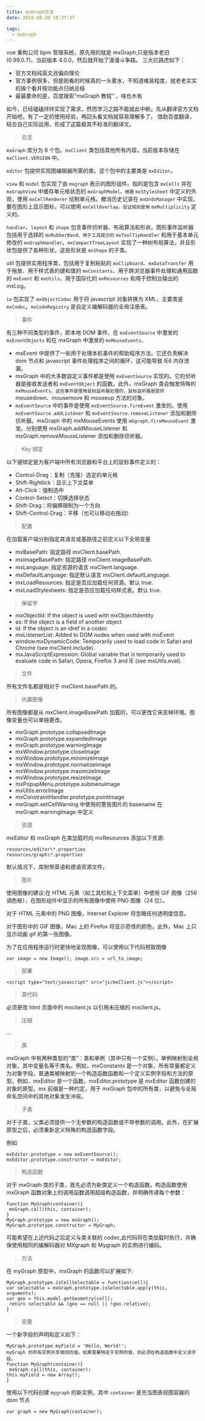 ```yaml
---
title: mxGraph总览
date: 2018-08-28 10:37:37

tags:
  - mxGraph
---
```


vue 重构公司 bpm 管理系统，原先用的就是 mxGraph,只是版本老旧(0.99.0.7)，当前版本 4.0.0，然后就开始了漫漫斗争路。
三大拦路虎如下：

- 官方文档纯英文且偏向理论
- 官方事例很多，但是刚看的时候真的一头雾水，不知道难易程度，就老老实实的挨个看并按功能点归纳总结
- 最最要命的是，百度搜索“mxGraph 教程” ，啥也木有

<!--more-->

如今，已经磕磕绊绊实现了需求，然而学习之路不能就此中断。先从翻译官方文档开始吧，有了一定的使用经验，再回头看文档就容易理解多了。
借助百度翻译，结合自己实际运用，形成了这篇极其不标准的翻译文。

> 总览

`mxGraph` 库分为 8 个包。`mxClient` 类包括其他所有内容。当前版本存储在 `mxClient.VERSION` 中。

`editor` 包提供实现图编辑器所需的类。这个包中的主要类是 `mxEditor`。

`view` 和 `model` 包实现了由 `mxgraph` 表示的图形组件。指的是包含 `mxCells` 并在 `mxGraphView` 中缓存单元格状态的 `mxGraphModel。根据` `mxStylesheet` 中定义的外观，使用 `mxCellRenderer` 绘制单元格。撤消历史记录在 `mxUndoManager` 中实现。要在图形上显示图标，可以使用 `mxCellOverlay。验证规则是用` `mxMultiplicity` 定义的。

`handler`、`layout` 和 `shape` 包含事件侦听器、布局算法和形状。图形事件监听器包括用于选择的 `mxRubberBand、用于工具提示的` `mxToolTipHandler` 和用于基本单元修改的 `mxGraphHandler`。`mxCompactTreeLayout` 实现了一种树布局算法，并且形状包提供了各种形状，这些形状是 `mxShape` 的子类。

util 包提供实用程序类，包括用于复制粘贴的 `mxClipboard`、`mxDataTransfer` 用于拖放、用于样式表的键和值的 `mxConstants`、用于跨浏览器事件处理和通用函数的 `mxEvent` 和 `mxUtils`、用于国际化的 `mxResources` 和用于控制台输出的 mxLog。

`io` 包实现了 `mxObjectCodec` 用于将 javascript 对象转换为 XML，主要类是 `mxCodec`。`mxCodeRegistry` 是自定义编解码器的全局注册表。

> 事件

有三种不同类型的事件，即本地 DOM 事件、在 `mxEventSource` 中激发的 `mxEventObjects` 和在 mxGraph 中激发的 `mxMouseEvents。`

- mxEvent 中提供了一些用于处理本机事件的帮助程序方法。它还负责解决 dom 节点和 javascript 事件处理程序之间的循环，这可能导致 IE6 内存泄漏。
- mxGraph 中的大多数自定义事件都是使用 `mxEventSource` 实现的。它的侦听器是接收发送者和 `mxEventObject` 的函数。此外，mxGraph 类会触发特殊的 `mxMouseEvents，这些事件是使用鼠标监听器处理的，鼠标监听器是提供` mousedown、mousemove 和 mouseup 方法的对象。
- `mxEventSource` 中的事件是使用 `mxEventSource.fireEvent` 激发的。使用 `mxEventSource.addListener` 和 `mxEventSource.removeListener` 添加和删除侦听器。mxGraph 中的 mxMouseEvents 使用 `mGgraph.fireMouseEvent` 激发。分别使用 mxGraph.addMouseListener 和 mxGraph.removeMouseListener 添加和删除侦听器。

> Key 绑定

以下键绑定是为客户端中所有浏览器和平台上的鼠标事件定义的：

- Control-Drag：复制（克隆）选定的单元格
- Shift-Rightlick：显示上下文菜单
- Alt-Click：强制选中
- Control-Select：切换选择状态
- Shift-Drag：将偏移限制为一个方向
- Shift-Control-Drag：平移（也可以移动右拖动）

> 配置

在加载客户端分别指定其语言或基路径之前定义以下全局变量

- mxBasePath: 指定路径 mxClient.basePath.
- mxImageBasePath: 指定路径 mxClient.imageBasePath.
- mxLanguage: 指定资源的语言 mxClient.language.
- mxDefaultLanguage: 指定默认语言 mxClient.defaultLanguage.
- mxLoadResources: 指定是否应加载任何资源。默认 true.
- mxLoadStylesheets: 指定是否应加载任何样式表。默认 true.

> 保留字

- mxObjectId: If the object is used with mxObjectIdentity
- as: If the object is a field of another object
- id: If the object is an idref in a codec
- mxListenerList: Added to DOM nodes when used with mxEvent
- window.mxDynamicCode: Temporarily used to load code in Safari and Chrome (see mxClient.include).
- mxJavaScriptExpression: Global variable that is temporarily used to evaluate code in Safari, Opera, Firefox 3 and IE (see mxUtils.eval).

> 文件

所有文件名都是相对于 mxClient.basePath 的。

> 内置图像

所有图像都是从 mxClient.imageBasePath 加载的，可以更改它来反映环境。图像变量也可以单独更改。

- mxGraph.prototype.collapsedImage
- mxGraph.prototype.expandedImage
- mxGraph.prototype.warningImage
- mxWindow.prototype.closeImage
- mxWindow.prototype.minimizeImage
- mxWindow.prototype.normalizeImage
- mxWindow.prototype.maximizeImage
- mxWindow.prototype.resizeImage
- mxPopupMenu.prototype.submenuImage
- mxUtils.errorImage
- mxConstraintHandler.prototype.pointImage
- mxGraph.setCellWarning 中使用的警告图片的 basename 在 mxGraph.warningImage 中定义

> 资源

mxEditor 和 mxGraph 在类加载时向 mxResources 添加以下资源:

```
resources/editor\*.properties
resources/graph\*.properties
```

默认情况下，库附带英语和德语资源文件。

> 图片

使用图像的建议:在 HTML 元素（如工具栏和上下文菜单）中使用 GIF 图像（256 调色板），在图形组件中显示的所有图像中使用 PNG 图像（24 位）。

对于 HTML 元素中的 PNG 图像，Internet Explorer 将忽略任何透明度信息。

对于图形中的 GIF 图像，Mac 上的 Firefox 将显示奇怪的颜色。此外，Mac 上只显示动画 gif 的第一张图像。

为了在应用程序运行时更快地呈现图像，可以使用以下代码预取图像

```
var image = new Image(); image.src = url_to_image;
```

> 部署

```
<script type="text/javascript" src="js/mxClient.js"></script>
```

> 源代码

必须更改 html 页面中的 mxclient.js 以引用未压缩的 mxclient.js。

> 压缩

...

> 类

mxGraph 中有两种类型的“类”：类和单例（其中只有一个实例）。单例映射到全局对象，其中变量名等于类名。例如，mxConstants 是一个对象，所有常量都定义为对象字段。普通类被映射到一个构造函数函数和一个定义实例字段和方法的原型。例如，mxEditor 是一个函数，mxEditor.prototype 是 mxEditor 函数创建的对象的原型。mx 前缀是一种约定，用于 mxGraph 包中的所有类，以避免与全局命名空间中的其他对象发生冲突。

> 子类

对于子类，父类必须提供一个无参数的构造函数或不带参数的调用。此外，在扩展原型之后，必须重新定义特殊的构造函数字段。

例如

```
mxEditor.prototype = new mxEventSource();
mxEditor.prototype.constructor = mxEditor;
```

> 构造函数

对于 mxGraph 类的子类，首先必须为新类定义一个构造函数。构造函数使用 mxGraph 函数对象上的调用函数调用超级构造函数，并明确传递每个参数：

```
function MyGraph(container){
 mxGraph.call(this, container);
}
MyGraph.prototype = new mxGraph();
MyGraph.prototype.constructor = MyGraph;
```

可能希望在上述代码之后定义与类关联的 codec,此代码将在类加载时执行，并确保使用相同的编解码器对 MXgraph 和 Mygraph 的实例进行编码。

> 方法

在 myGraph 原型中，mxGraph 的函数可以扩展如下:

```
MyGraph.prototype.isCellSelectable = function(cell){
var selectable = mxGraph.prototype.isSelectable.apply(this, arguments);
var geo = this.model.getGeometry(cell);
 return selectable && (geo == null || !geo.relative);
}
```

> 变量

一个新字段的声明和定义如下：

```
MyGraph.prototype.myField = 'Hello, World!';
myGraph 的所有实例共享相同的值。如果需要特定于实例的值，则必须在构造函数中定义该字段。
function MyGraph(container){
 mxGraph.call(this, container);
this.myField = new Array();
}
```

使用以下代码创建 `mygraph` 的新实例，其中 `container` 是充当图表视图容器的 dom 节点

```
var graph = new MyGraph(container);
```
